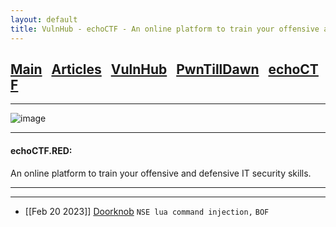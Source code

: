 ```yaml
---
layout: default
title: VulnHub - echoCTF - An online platform to train your offensive and defensive IT security skills.
---
```


<h2 class="mume-header" id="mainindexhtml-nbspnbsp-contactcontacthtml"><a 
href="../../index.html">Main</a>&#xA0;&#xA0;&#xA0;<a 
href="/posts/articles/index.html">Articles</a>&#xA0;&#xA0;&#xA0;<a
href="/posts/vulnhub/index.html">VulnHub</a>&#xA0;&#xA0;&#xA0;<a 
href="/posts/PTD/index.html">PwnTillDawn</a>&#xA0;&#xA0;&#xA0;<a 
href="/posts/echoCTF/index.html">echoCTF</a></h2>
<hr>

![image](https://user-images.githubusercontent.com/87468669/220013896-2a9698c8-0be4-4e47-89bd-0717b88da779.png)

* * *
<h4 class="mume-header" id="echoctf">echoCTF.RED:</h4>
An online platform to train your offensive and defensive IT security skills.
<hr>
<hr>


- [[Feb 20 2023]] [Doorknob](https://n16hth4wk07.github.io/posts/echoCTF/doorknob.html) `NSE lua command injection,` `BOF`

